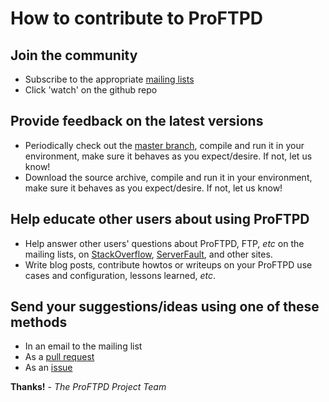# How to contribute to ProFTPD

## Join the community

- Subscribe to the appropriate [mailing lists](http://www.proftpd.org/lists.html)
- Click 'watch' on the github repo

## Provide feedback on the latest versions

- Periodically check out the [master branch](https://github.com/proftpd/proftpd.git), compile and run it in your environment, make sure it behaves as you expect/desire.  If not, let us know!
- Download the source archive, compile and run it in your environment, make sure it behaves as you expect/desire.  If not, let us know!

## Help educate other users about using ProFTPD

- Help answer other users' questions about ProFTPD, FTP, _etc_ on the mailing lists, on [StackOverflow](http://stackoverflow.com/questions/tagged/proftpd), [ServerFault](http://serverfault.com/questions/tagged/proftpd), and other sites.
- Write blog posts, contribute howtos or writeups on your ProFTPD use cases and configuration, lessons learned, _etc_.

## Send your suggestions/ideas using one of these methods

- In an email to the mailing list
- As a [pull request](https://github.com/proftpd/proftpd/pulls)
- As an [issue](https://github.com/proftpd/proftpd/issues)

**Thanks!** - _The ProFTPD Project Team_
